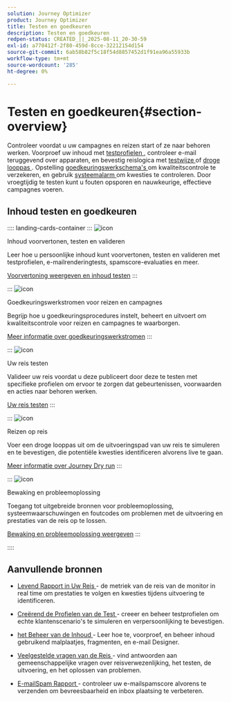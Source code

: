 ```yaml
---
solution: Journey Optimizer
product: Journey Optimizer
title: Testen en goedkeuren
description: Testen en goedkeuren
redpen-status: CREATED_||_2025-08-11_20-30-59
exl-id: a770412f-2f80-459d-8cce-32212154d154
source-git-commit: 6ab58b82f5c18f54d8857452d1f91ea96a55933b
workflow-type: tm+mt
source-wordcount: '285'
ht-degree: 0%

---
```


# Testen en goedkeuren{#section-overview}

Controleer voordat u uw campagnes en reizen start of ze naar behoren werken. Voorproef uw inhoud met [ testprofielen ](../using/content-management/test-profiles.md), controleer e-mail teruggevend over apparaten, en bevestig reislogica met [ testwijze ](../using/building-journeys/testing-the-journey.md) of [ droge looppas ](../using/building-journeys/journey-dry-run.md). Opstelling [ goedkeuringswerkschema&#39;s ](../using/test-approve/gs-approval.md) om kwaliteitscontrole te verzekeren, en gebruik [ systeemalarm ](../using/reports/alerts.md) om kwesties te controleren. Door vroegtijdig te testen kunt u fouten opsporen en nauwkeurige, effectieve campagnes voeren.

## Inhoud testen en goedkeuren

:::: landing-cards-container
:::
![icon]( https://cdn.experienceleague.adobe.com/icons/list-check.svg)

Inhoud voorvertonen, testen en valideren

Leer hoe u persoonlijke inhoud kunt voorvertonen, testen en valideren met testprofielen, e-mailrenderingtests, spamscore-evaluaties en meer.

[Voorvertoning weergeven en inhoud testen](preview-test-landing-page.md)
:::

:::
![icon]( https://cdn.experienceleague.adobe.com/icons/shield-halved.svg)

Goedkeuringswerkstromen voor reizen en campagnes

Begrijp hoe u goedkeuringsprocedures instelt, beheert en uitvoert om kwaliteitscontrole voor reizen en campagnes te waarborgen.

[Meer informatie over goedkeuringswerkstromen](approve-landing-page.md)
:::

:::
![icon]( https://cdn.experienceleague.adobe.com/icons/bullseye.svg)

Uw reis testen

Valideer uw reis voordat u deze publiceert door deze te testen met specifieke profielen om ervoor te zorgen dat gebeurtenissen, voorwaarden en acties naar behoren werken.

[Uw reis testen](../using/building-journeys/testing-the-journey.md)
:::

:::
![icon]( https://cdn.experienceleague.adobe.com/icons/code-branch.svg)

Reizen op reis

Voer een droge looppas uit om de uitvoeringspad van uw reis te simuleren en te bevestigen, die potentiële kwesties identificeren alvorens live te gaan.

[Meer informatie over Journey Dry run](../using/building-journeys/journey-dry-run.md)
:::

:::
![icon]( https://cdn.experienceleague.adobe.com/icons/chart-line.svg)

Bewaking en probleemoplossing

Toegang tot uitgebreide bronnen voor probleemoplossing, systeemwaarschuwingen en foutcodes om problemen met de uitvoering en prestaties van de reis op te lossen.

[Bewaking en probleemoplossing weergeven](troubleshoot-journey-landing-page.md)
:::

::::

## Aanvullende bronnen

* [ Levend Rapport in Uw Reis ](../using/building-journeys/report-journey.md) - de metriek van de reis van de monitor in real time om prestaties te volgen en kwesties tijdens uitvoering te identificeren.

* [ Creërend de Profielen van de Test ](../using/audience/creating-test-profiles.md) - creeer en beheer testprofielen om echte klantenscenario&#39;s te simuleren en verpersoonlijking te bevestigen.

* [ het Beheer van de Inhoud ](content-management-landing-page.md) - Leer hoe te, voorproef, en beheer inhoud gebruikend malplaatjes, fragmenten, en e-mail Designer.

* [ Veelgestelde vragen van de Reis ](../using/building-journeys/journey-faq.md) - vind antwoorden aan gemeenschappelijke vragen over reisverwezenlijking, het testen, de uitvoering, en het oplossen van problemen.

* [ E-mailSpam Rapport ](../using/content-management/spam-report.md) - controleer uw e-mailspamscore alvorens te verzenden om bevreesbaarheid en inbox plaatsing te verbeteren.
